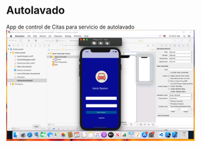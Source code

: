 # Autolavado
App de control de Citas para servicio de autolavado
<img src="login.png" alt="Login"/>
